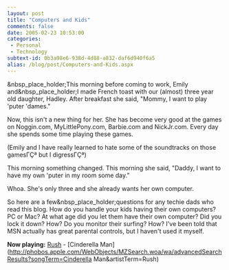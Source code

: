 ```yaml
---
layout: post
title: "Computers and Kids"
comments: false
date: 2005-02-23 10:53:00
categories:
 - Personal
 - Technology
subtext-id: 0b3a98e6-938d-4d88-a832-daf6d940f6a5
alias: /blog/post/Computers-and-Kids.aspx
---
```



&nbsp_place_holder;This morning before coming to work, Emily and&nbsp_place_holder;I made French toast with our (almost) three year old daughter, Hadley. After breakfast she said, "Mommy, I want to play 'puter 'dames."

Now, this isn't a new thing for her. She has become very good at the games on Noggin.com, MyLittlePony.com, Barbie.com and NickJr.com. Every day she spends some time playing these games. 

(Emily and I have really learned to hate some of the soundtracks on those gamesΓÇª but I digressΓÇª)

This morning something changed. This morning she said, "Daddy, I want to have my own 'puter in my room some day."

Whoa. She's only three and she already wants her own computer.

So here are a few&nbsp_place_holder;questions for any techie dads who read this blog. How do you handle your kids having their own computers? PC or Mac? At what age did you let them have their own computer? Did you lock it down? How? Do you monitor their surfing? How? I've been told that MSN actually has great parental controls, but I haven't used it myself.

**Now playing:** [Rush](http://phobos.apple.com/WebObjects/MZSearch.woa/wa/advancedSearchResults?artistTerm=Rush) - [Cinderella Man](http://phobos.apple.com/WebObjects/MZSearch.woa/wa/advancedSearchResults?songTerm=Cinderella Man&artistTerm=Rush)

